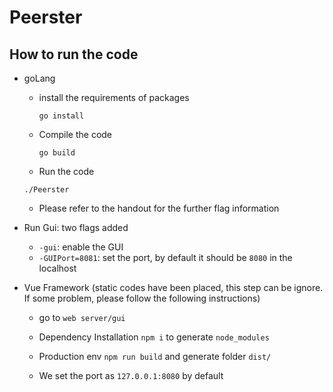 # Peerster
## How to run the code
- goLang
	- install the requirements of packages
		```
		go install
		```
	
	- Compile the code
		```
		go build
		```
	
	- Run the code
	```
	./Peerster 
	```
	
	- Please refer to the handout for the further flag information
- Run Gui: two flags added
	- ```-gui```: enable the GUI
	- ```-GUIPort=8081```: set the port, by default it should be ```8080``` in the localhost


- Vue Framework (static codes have been placed, this step can be ignore. If some problem, please follow the following instructions)
	- go to ``` web server/gui ```
	
	- Dependency Installation
	``` npm i ``` to generate ```node_modules```
	
	- Production env
		``` npm run build ``` and generate folder ```dist/```
		
	- We set the port as ``` 127.0.0.1:8080 ``` by default